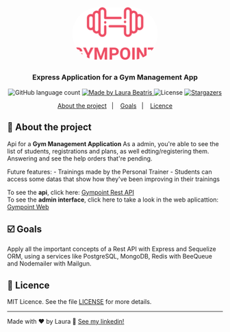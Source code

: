 <h1 align="center">
  <img alt="Gympoint" title="Gympoint" src=".github/logo.png" width="200px" style="border-radius:100px"/>
</h1>

<h3 align="center">
  Express Application for a Gym Management App
</h3>


<p align="center">
  <img alt="GitHub language count" src="https://img.shields.io/github/languages/count/LauraBeatris/gympoint-api?color=%23EE4D64">

  <a href="https://www.linkedin.com/in/laurabeatris/">
    <img alt="Made by Laura Beatris" src="https://img.shields.io/badge/made%20by-laurabeatris-%23EE4D64">
  </a>

  <img alt="License" src="https://img.shields.io/badge/licence-MIT-%23EE4D64">

  <a href="https://github.com/LauraBeatris/projects_store/stargazers">
    <img alt="Stargazers" src="https://img.shields.io/github/stars/LauraBeatris/gympoint-api?color=%23EE4D64">
  </a>
</p>

<p align="center">
  <a href="#rocket-about-the-project">About the project</a>&nbsp;&nbsp;&nbsp;|&nbsp;&nbsp;&nbsp;
  <a href="#ballot_box_with_check-goals">Goals</a>&nbsp;&nbsp;&nbsp;|&nbsp;&nbsp;&nbsp;
  <a href="#memo-licence">Licence</a>
</p>

## :rocket: About the project
  Api for a **Gym Management Application** As a admin, you're able to see the list of students, registrations and plans, as well edting/registering them. Answering and see the help orders that're pending. 
  
  Future features: 
    - Trainings made by the Personal Trainer
    - Students can access some datas that show how they've been improving in their trainings
 
 To see the **api**, click here: [Gympoint Rest API](https://github.com/LauraBeatris/gympoint-api)
 <br>
  To see the **admin interface**, click here to take a look in the web aplicattion: [Gympoint Web](https://github.com/LauraBeatris/gympoint-web)


## :ballot_box_with_check: Goals

Apply all the important concepts of a Rest API with Express and Sequelize ORM, using a services like PostgreSQL, MongoDB, Redis with BeeQueue and Nodemailer with Mailgun. 


## :memo: Licence

MIT Licence. See the file [LICENSE](LICENSE.md) for more details.

---

Made with ♥ by Laura :wave: [See my linkedin!](https://www.linkedin.com/in/laurabeatris/)
